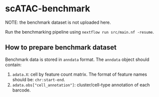 # scATAC-benchmark

NOTE: the benchmark dataset is not uploaded here.

Run the benchmarking pipeline using `nextflow run src/main.nf -resume`.

## How to prepare benchmark dataset

Benchmark data is stored in `anndata` format. The `anndata` object should contain:

1. `adata.X`: cell by feature count matrix. The format of feature names should be: `chr:start-end`.
2. `adata.obs["cell_annotation"]`: cluster/cell-type annotation of each barcode.